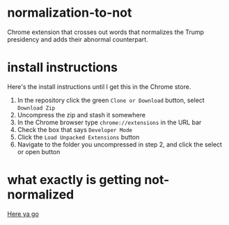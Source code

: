 normalization-to-not
=============
Chrome extension that crosses out words that normalizes the Trump presidency and adds their abnormal counterpart.


install instructions
===============
Here's the install instructions until I get this in the Chrome store.

1. In the repository click the green `Clone or Download` button, select `Download Zip`
2. Uncompress the zip and stash it somewhere
3. In the Chrome browser type `chrome://extensions` in the URL bar
4. Check the box that says `Developer Mode`
5. Click the `Load Unpacked Extensions` button
6. Navigate to the folder you uncompressed in step 2, and click the select or open button

what exactly is getting not-normalized
===============
[Here ya go](https://gist.github.com/ianfitzpatrick/37c37e32074ff1f648db3a4b77411ddb)
